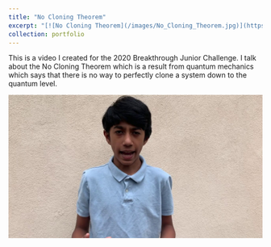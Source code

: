 ```yaml
---
title: "No Cloning Theorem"
excerpt: "[![No Cloning Theorem](/images/No_Cloning_Theorem.jpg)](https://www.youtube.com/watch?v=M7mODRwqci4)"
collection: portfolio
---
```


This is a video I created for the 2020 Breakthrough Junior Challenge. I talk about the No Cloning Theorem which is a result from quantum mechanics which says that there is no way to perfectly clone a system down to the quantum level.

<!-- <p align="center"> -->
[![No Cloning Theorem](/images/No_Cloning_Theorem.jpg)](https://www.youtube.com/watch?v=M7mODRwqci4)
<!-- </p> -->
